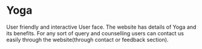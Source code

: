 # Yoga
User friendly and interactive User face.
The website has details of Yoga and its benefits.
For any sort of query and counselling users can contact us easily through the website(through contact or feedback section).
